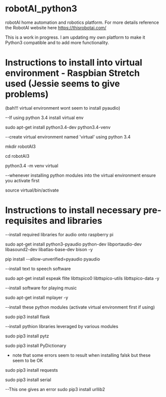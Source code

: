 # robotAI_python3
robotAI home automation and robotics platform. For more details reference the RobotAI website here https://thisrobotai.com/

This is a work in progress. I am updating my own platform to make it Python3 compatible and to add more functionality.

# Instructions to install into virtual environment - Raspbian Stretch used (Jessie seems to give problems)
(bah!!! virtual environment wont seem to install pyaudio)

--If using python 3.4 install virtual env

  sudo apt-get install python3.4-dev python3.4-venv

--create virtual environment named 'virtual' using python 3.4

  mkdir robotAI3
  
  cd robotAI3
  
  python3.4 -m venv virtual

--whenever installing python modules into the virtual environment ensure you activate first

source virtual/bin/activate


# Instructions to install necessary pre-requisites and libraries

--install required libraries for audio onto raspberry pi

sudo apt-get install python3-pyaudio python-dev libportaudio-dev libasound2-dev libatlas-base-dev bison -y

pip install --allow-unverified=pyaudio pyaudio

--install text to speech software 

sudo apt-get install espeak flite libttspico0 libttspico-utils libttspico-data -y

--install software for playing music

sudo apt-get install mplayer -y

--install these python modules (activate virtual environment first if using)

sudo pip3 install flask

--install pythion libraries leveraged by various modules

sudo pip3 install pytz

sudo pip3 install PyDictionary

* note that some errors seem to result when installing falsk but these seem to be OK

sudo pip3 install requests

sudo pip3 install serial

--This one gives an error   sudo pip3 install urllib2






